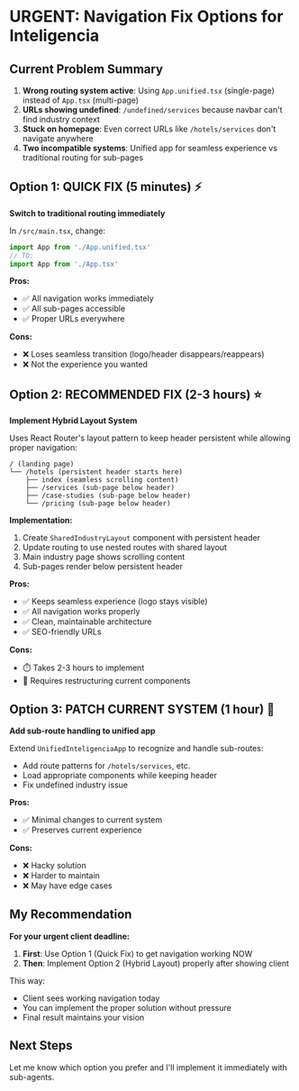 # URGENT: Navigation Fix Options for Inteligencia

## Current Problem Summary
1. **Wrong routing system active**: Using `App.unified.tsx` (single-page) instead of `App.tsx` (multi-page)
2. **URLs showing undefined**: `/undefined/services` because navbar can't find industry context
3. **Stuck on homepage**: Even correct URLs like `/hotels/services` don't navigate anywhere
4. **Two incompatible systems**: Unified app for seamless experience vs traditional routing for sub-pages

## Option 1: QUICK FIX (5 minutes) ⚡
**Switch to traditional routing immediately**

In `/src/main.tsx`, change:
```typescript
import App from './App.unified.tsx'
// TO:
import App from './App.tsx'
```

**Pros:**
- ✅ All navigation works immediately
- ✅ All sub-pages accessible
- ✅ Proper URLs everywhere

**Cons:**
- ❌ Loses seamless transition (logo/header disappears/reappears)
- ❌ Not the experience you wanted

## Option 2: RECOMMENDED FIX (2-3 hours) ⭐
**Implement Hybrid Layout System**

Uses React Router's layout pattern to keep header persistent while allowing proper navigation:

```
/ (landing page)
└── /hotels (persistent header starts here)
    ├── index (seamless scrolling content)
    ├── /services (sub-page below header)
    ├── /case-studies (sub-page below header)
    └── /pricing (sub-page below header)
```

**Implementation:**
1. Create `SharedIndustryLayout` component with persistent header
2. Update routing to use nested routes with shared layout
3. Main industry page shows scrolling content
4. Sub-pages render below persistent header

**Pros:**
- ✅ Keeps seamless experience (logo stays visible)
- ✅ All navigation works properly
- ✅ Clean, maintainable architecture
- ✅ SEO-friendly URLs

**Cons:**
- ⏱️ Takes 2-3 hours to implement
- 🔧 Requires restructuring current components

## Option 3: PATCH CURRENT SYSTEM (1 hour) 🔧
**Add sub-route handling to unified app**

Extend `UnifiedInteligenciaApp` to recognize and handle sub-routes:
- Add route patterns for `/hotels/services`, etc.
- Load appropriate components while keeping header
- Fix undefined industry issue

**Pros:**
- ✅ Minimal changes to current system
- ✅ Preserves current experience

**Cons:**
- ❌ Hacky solution
- ❌ Harder to maintain
- ❌ May have edge cases

## My Recommendation
**For your urgent client deadline:**
1. **First**: Use Option 1 (Quick Fix) to get navigation working NOW
2. **Then**: Implement Option 2 (Hybrid Layout) properly after showing client

This way:
- Client sees working navigation today
- You can implement the proper solution without pressure
- Final result maintains your vision

## Next Steps
Let me know which option you prefer and I'll implement it immediately with sub-agents.
